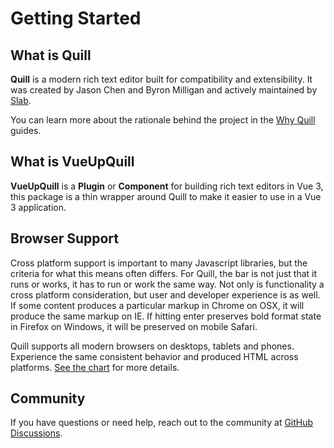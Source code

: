 # Getting Started

## What is Quill

**Quill** is a modern rich text editor built for compatibility and extensibility. It was created by Jason Chen and Byron Milligan and actively maintained by [Slab](https://slab.com/).

You can learn more about the rationale behind the project in the [Why Quill](https://quilljs.com/guides/why-quill/) guides.

## What is VueUpQuill

**VueUpQuill** is a **Plugin** or **Component** for building rich text editors in Vue 3, this package is a thin wrapper around Quill to make it easier to use in a Vue 3 application.

## Browser Support

Cross platform support is important to many Javascript libraries, but the criteria for what this means often differs. For Quill, the bar is not just that it runs or works, it has to run or work the same way. Not only is functionality a cross platform consideration, but user and developer experience is as well. If some content produces a particular markup in Chrome on OSX, it will produce the same markup on IE. If hitting enter preserves bold format state in Firefox on Windows, it will be preserved on mobile Safari.

Quill supports all modern browsers on desktops, tablets and phones. Experience the same consistent behavior and produced HTML across platforms. [See the chart](https://github.com/quilljs/quill/#readme) for more details.

## Community

If you have questions or need help, reach out to the community at [GitHub Discussions](https://github.com/vueup/vueup-quill/discussions).
